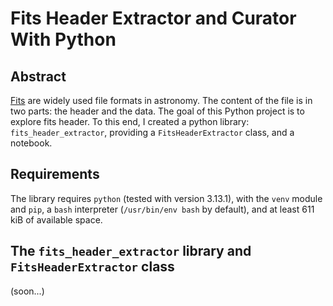 # Fits Header Extractor and Curator With Python

## Abstract

[Fits](https://en.wikipedia.org/wiki/FITS) are widely used file formats in astronomy. The content of the file is in two parts: the header and the data. The goal of this Python project is to explore fits header. To this end, I created a python library: `fits_header_extractor`, providing a `FitsHeaderExtractor` class, and a notebook.

## Requirements

The library requires `python` (tested with version 3.13.1), with the `venv` module and `pip`, a `bash` interpreter (`/usr/bin/env bash` by default), and at least 611 kiB of available space.

## The `fits_header_extractor` library and `FitsHeaderExtractor` class

(soon...)
